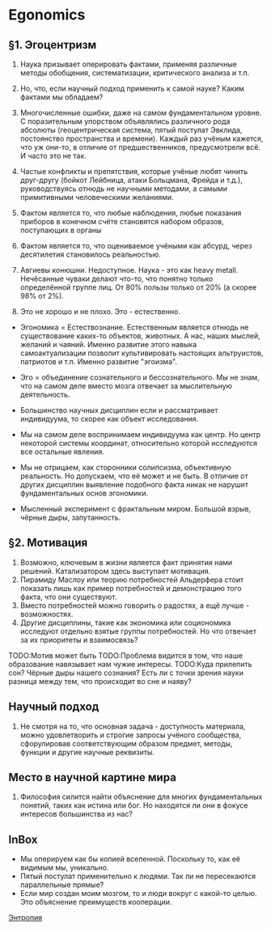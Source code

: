 # Egonomics

## &sect;1. Эгоцентризм
1. Наука призывает оперировать фактами, применяя различные методы обобщения, систематизации, критического анализа и т.п.
2. Но, что, если научный подход применить к самой науке? Каким фактами мы обладаем?
3. Многочисленные ошибки, даже на самом фундаментальном уровне. С поразительным упорством объявлялись различного рода абсолюты (геоцентрическая система, пятый постулат Эвклида, постоянство пространства и времени). Каждый раз учёным кажется, что уж они-то, в отличие от предшественников, предусмотрели всё. И часто это не так.
4. Частые конфликты и препятствия, которые учёные любят чинить друг-другу (бойкот Лейбница, атаки Больцмана, Фрейда и т.д.), руководствуясь отнюдь не научными методами, а самыми примитивными человеческими желаниями.

6. Фактом является то, что любые наблюдения, любые показания приборов в конечном счёте становятся набором образов, поступающих в органы
7. Фактом является то, что оцениваемое учёными как абсурд, через десятилетия становилось реальностью.
8. Авгиевы конюшни. Недоступное. Наука - это как heavy metall. Нечёсанные чуваки делают что-то, что понятно только определённой группе лиц. От 80% пользы только от 20% (а скорее 98% от 2%).
9. Это не хорошо и не плохо. Это - естественно.
* Эгономика = Естествознание. Естественным является отнюдь не существование каких-то объектов, животных. А нас, наших мыслей, желаний и чаяний. Именно развитие этого навыка самоактуализации позволит культивировать настоящих альтруистов, патриотов и т.п. Именно развитие "эгоизма".

* Эго = объединение сознательного и бессознательного. Мы не знам, что на самом деле вместо мозга отвечает за мыслительную деятельность.
* Большинство научных дисциплин если и рассматривает индивидуума, то скорее как объект исследования.
* Мы на самом деле воспринимаем индивидуума как центр. Но центр некоторой системы координат, относительно которой исследуются все остальные явления.
* Мы не отрицаем, как сторонники солипсизма, объективную реальность. Но допускаем, что её может и не быть. В отличие от других дисциплин выявление подобного факта никак не нарушит фундаментальных основ эгономики.
* Мысленный эксперимент с фрактальным миром. Большой взрыв, чёрные дыры, запутанность.

## &sect;2. Мотивация
1. Возможно, ключевым в жизни является факт принятия нами решений. Катализатором здесь выступает мотивация.
2. Пирамиду Маслоу или теорию потребностей Альдерфера стоит показать лишь как пример потребностей и демонстрацию того факта, что они существуют.
3. Вместо потребностей можно говорить о радостях, а ещё лучше - возможностях.
4. Другие дисциплины, такие как экономика или социономика исследуют отдельно взятые группы потребностей. Но что отвечает за их приоритеты и взаимосвязь?

TODO:Мотив может быть 
TODO:Проблема видится в том, что наше образование навязывает нам чужие интересы.
TODO:Куда прилепить сон? Чёрные дыры нашего сознания? Есть ли с точки зрения науки разница между тем, что происходит во сне и наяву?

## Научный подход
1. Не смотря на то, что основная задача - доступность материала, можно удовлетворить и строгие запросы учёного сообщества, сфорулировав соответствующим образом предмет, методы, функции и другие  научные реквизиты.

## Место в научной картине мира
1. Философия силится найти объяснение для многих фундаментальных понятий, таких как истина или бог. Но находятся ли они в фокусе интересов большинства из нас?

## InBox
* Мы оперируем как бы копией вселенной. Поскольку то, как её видимым мы, уникально.
* Пятый постулат применительно к людями. Так ли не пересекаются параллельные прямые?
* Если мир создан моим мозгом, то и люди вокруг с какой-то целью. Это объяснение преимуществ кооперации.

[Энтропия](egonomics/entropy)